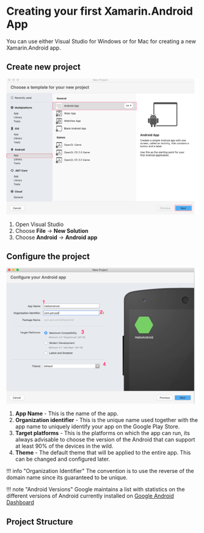 # Creating your first Xamarin.Android App

You can use either Visual Studio for Windows or for Mac for creating a new Xamarin.Android app.


## Create new project

![Create New Project][1]

1. Open Visual Studio
2. Choose **File** -> **New Solution**
3. Choose **Android** -> **Android app**


## Configure the project

![Configure the App][2]

1. **App Name** - This is the name of the app.
2. **Organization identifier** - This is the unique name used together with the app name to uniquely identify your app on the Google Play Store.
3. **Target platforms** - This is the platforms on which the app can run, its always advisable to choose the version of the Android that can support at least 90% of the devices in the wild. 
4. **Theme** - The default theme that will be applied to the entire app. This can be changed and configured later.

!!! info "Organization Identifier"
    The convention is to use the reverse of the domain name since its guaranteed to be unique.

!!! note "Android Versions"
    Google maintains a list with statistics on the different versions of Android currently installed on [Google Android Dashboard][3]


## Project Structure



[1]: images/create-new-project.png
[2]: images/configure-app.png
[3]: https://www.google.com/android/dashboard